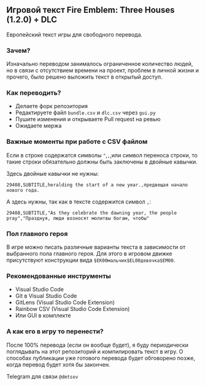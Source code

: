 ## Игровой текст Fire Emblem: Three Houses (1.2.0) + DLC

Европейский текст игры для свободного перевода.

### Зачем?

Изначально переводом занималось ограниченное количество людей, но в связи с отсутствием времени на проект, проблем в личной жизни и прочего, было решено выложить текст в открытый доступ.

### Как переводить?

- Делаете форк репозитория
- Редактируете файл `bundle.csv` и `dlc.csv` через `gui.py`
- Пушите изменения и открываете Pull request на ревью
- Ожидаете мержа

### Важные моменты при работе с CSV файлом

Если в строке содержатся символы `"`,`,`,или символ переноса строки, то такие строки обязательно должны быть заключены в двойные кавычки.

Здесь двойные кавычки не нужны:

`29408,SUBTITLE,heralding the start of a new year.,предвещая начало нового года.`

А здесь нужны, так как в тексте содержится символ `,`:

`29408,SUBTITLE,"As they celebrate the dawning year, the people pray","Празднуя, люди возносят молитвы богам, чтобы"`

### Пол главного героя

В игре можно писать различные варианты текста в зависимости от выбранного пола главного героя. Для этого в игровом движке присутствуют конструкции вида `$EK00мальчик$EL00девочка$EM00`.

### Рекомендованные инструменты

- Visual Studio Code
- Git в Visual Studio Code
- GitLens (Visual Studio Code Extension)
- Rainbow CSV (Visual Studio Code Extension)
- Или GUI в комплекте

### А как его в игру то перенести?

После 100% перевода (если он вообще будет), я буду периодически поглядывать на этот репозиторий и компилировать текст в игру. О способах публикации уже готового перевода будет обговорено позже, когда перевод будет хотя бы закончен.

Telegram для связи `@dmtsov`
